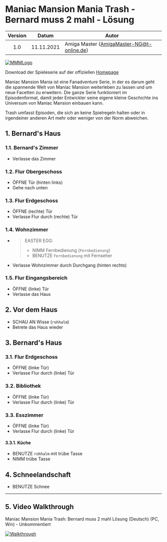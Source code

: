 # Maniac Mansion Mania Trash - Bernard muss 2 mahl - Lösung

| Version | Datum      | Autor                                     |
|:-------:|------------|-------------------------------------------|
|   1.0   | 11.11.2021 | Amiga Master (AmigaMaster-NG@t-online.de) |

[![MMMLogo](https://www.maniac-mansion-mania.com/banner/banner.png)](https://www.maniac-mansion-mania.com)

Download der Spieleserie auf der offiziellen [Homepage](https://www.maniac-mansion-mania.com)

Maniac Mansion Mania ist eine Fanadventure Serie, in der es darum geht die spannende Welt von Maniac Mansion weiterleben zu lassen und um neue Facetten zu erweitern. Die ganze Serie funktioniert im Episodenformat, damit jeder Entwickler seine eigene kleine Geschichte ins Universum von Maniac Mansion einbauen kann.

Trash umfasst Episoden, die sich an keine Spielregeln halten oder in irgendeiner anderen Art mehr oder weniger von der Norm abweichen.

## 1. Bernard's Haus

### 1.1. Bernard's Zimmer

- Verlasse das Zimmer

### 1.2. Flur Obergeschoss

- ÖFFNE Tür (hinten links)
- Gehe nach unten

### 1.3. Flur Erdgeschoss

- ÖFFNE (rechte) Tür
- Verlasse Flur durch (rechte) Tür

### 1.4. Wohnzimmer

- >EASTER EGG:
  >- NIMM Fernbedienung (`Fernbedienung`)
  >- BENUTZE `Fernbedienung` mit Fernseher
- Verlasse Wohnzimmer durch Durchgang (hinten rechts)

### 1.5. Flur Eingangsbereich

- ÖFFNE (linke) Tür
- Verlasse das Haus

## 2. Vor dem Haus

- SCHAU AN Wisse (`rohhalm`)
- Betrete das Haus wieder

## 3. Bernard's Haus

### 3.1. Flur Erdgeschoss

- ÖFFNE (linke Tür)
- Verlasse Flur durch (linke) Tür

### 3.2. Bibliothek

- ÖFFNE (linke Tür)
- Verlasse Flur durch (linke) Tür

### 3.3. Esszimmer

- ÖFFNE (linke Tür)
- Verlasse Flur durch (linke) Tür

#### 3.3.1. Küche

- BENUTZE `rohhalm` mit trübe Tasse
- NIMM trübe Tasse

## 4. Schneelandschaft

- BENUTZE Schnee

--------------------------------------------------------------------------------

## 5. Video Walkthrough

Maniac Mansion Mania Trash: Bernard muss 2 mahl Lösung (Deutsch) (PC, Win) - Unkommentiert

[![Walkthrough](https://img.youtube.com/vi/_iV9BRSFtys/0.jpg)](https://www.youtube.com/watch?v=_iV9BRSFtys)
